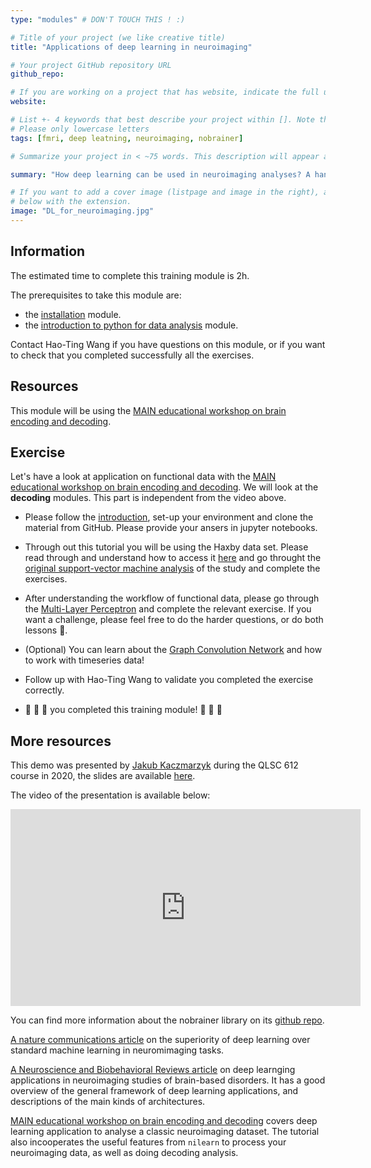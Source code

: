 ```yaml
---
type: "modules" # DON'T TOUCH THIS ! :)

# Title of your project (we like creative title)
title: "Applications of deep learning in neuroimaging"

# Your project GitHub repository URL
github_repo:

# If you are working on a project that has website, indicate the full url including "https://" below or leave it empty.
website:

# List +- 4 keywords that best describe your project within []. Note that the project summary also involves a number of key words. Those are listed on top of the [github repository](https://github.com/PSY6983-2021/project_template), click `manage topics`.
# Please only lowercase letters
tags: [fmri, deep leatning, neuroimaging, nobrainer]

# Summarize your project in < ~75 words. This description will appear at the top of your page and on the list page with other projects..

summary: "How deep learning can be used in neuroimaging analyses? A hands-on example using the nobrainer library and Montreal AI-Neuroscience workshop material."

# If you want to add a cover image (listpage and image in the right), add it to your directory and indicate the name
# below with the extension.
image: "DL_for_neuroimaging.jpg"
---
```

<!-- This is an html comment and this won't appear in the rendered page. You are now editing the "content" area, the core of your description. Everything that you can do in markdown is allowed below. We added a couple of comments to guide your through documenting your progress. -->

## Information

The estimated time to complete this training module is 2h.

The prerequisites to take this module are:
 * the [installation](/modules/installation) module.
 * the [introduction to python for data analysis](/modules/python_data_analysis) module.

Contact Hao-Ting Wang if you have questions on this module, or if you want to check that you completed successfully all the exercises.

## Resources
This module will be using the [MAIN educational workshop on brain encoding and decoding](https://main-educational.github.io/brain_encoding_decoding/intro.html).

## Exercise
Let's have a look at application on functional data with the [MAIN educational workshop on brain encoding and decoding](https://main-educational.github.io/brain_encoding_decoding/intro.html). We will look at the **decoding** modules. This part is independent from the video above.
 * Please follow the [introduction](https://main-educational.github.io/brain_encoding_decoding/intro.html#), set-up your environment and clone the material from GitHub. Please provide your ansers in jupyter notebooks.
 * Through out this tutorial you will be using the Haxby data set. Please read through and understand how to access it [here](https://main-educational.github.io/brain_encoding_decoding/haxby_data.html) and go throught the [original support-vector machine analysis](https://main-educational.github.io/brain_encoding_decoding/svm_decoding.html) of the study and complete the exercises. 
 * After understanding the workflow of functional data, please go through the [Multi-Layer Perceptron](https://main-educational.github.io/brain_encoding_decoding/mlp_decoding.html) and complete the relevant exercise. If you want a challenge, please feel free to do the harder questions, or do both lessons :tada:.

 * (Optional) You can learn about the [Graph Convolution Network](https://main-educational.github.io/brain_encoding_decoding/gcn_decoding.html) and how to work with timeseries data!

 * Follow up with Hao-Ting Wang to validate you completed the exercise correctly.
 * :tada: :tada: :tada: you completed this training module! :tada: :tada: :tada:

## More resources

This demo was presented by [Jakub Kaczmarzyk](https://twitter.com/jakubkaczmarzyk) during the QLSC 612 course in 2020, the slides are available [here](https://raw.githubusercontent.com/neurodatascience/course-materials-2020/master/lectures/15-may/02-applications-of-deep-learning/nobrainer-brainhackmtl-2020.pdf).

The video of the presentation is available below:
<iframe width="560" height="315" src="https://www.youtube.com/embed/XM1FT_oVDP0" title="YouTube video player" frameborder="0" allow="accelerometer; autoplay; clipboard-write; encrypted-media; gyroscope; picture-in-picture" allowfullscreen></iframe>

You can find more information about the nobrainer library on its [github repo](https://github.com/neuronets/nobrainer).

[A nature communications article](https://www.nature.com/articles/s41467-020-20655-6) on the superiority of deep learning over standard machine learning in neuromimaging tasks.

[A Neuroscience and Biobehavioral Reviews article](https://www.sciencedirect.com/science/article/pii/S0149763416305176) on deep learnging applications in neuroimaging studies of brain-based disorders. It has a good overview of the general framework of deep learning applications, and descriptions of the main kinds of architectures.

[MAIN educational workshop on brain encoding and decoding](https://main-educational.github.io/brain_encoding_decoding/intro.html) covers deep learning application to analyse a classic neuroimaging dataset. The tutorial also incooperates the useful features from `nilearn` to process your neuroimaging data, as well as doing decoding analysis.
